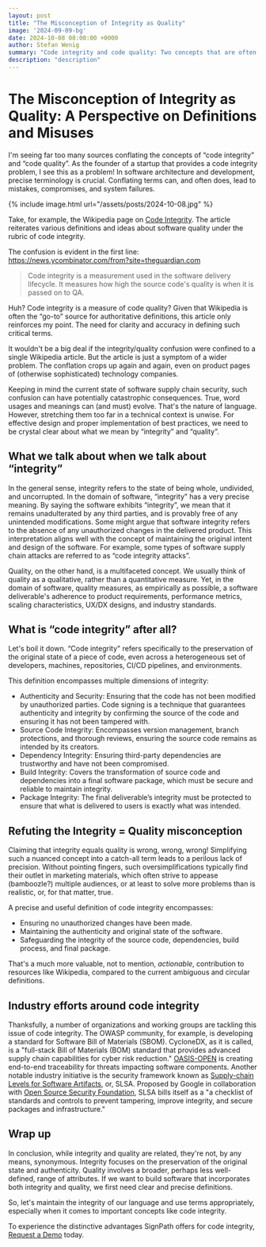 ```yaml
---
layout: post
title: "The Misconception of Integrity as Quality"
image: '2024-09-09-bg'
date: 2024-10-08 08:00:00 +0000
author: Stefan Wenig
summary: "Code integrity and code quality: Two concepts that are often used interchangeably. That's not only inaccurate, but also potentially harmful."
description: "description"
---
```



# The Misconception of Integrity as Quality: A Perspective on Definitions and Misuses


I'm seeing far too many sources conflating the concepts of “code integrity” and “code quality”. As the founder of a startup that provides a code integrity problem, I see this as a problem! In software architecture and development, precise terminology is crucial. Conflating terms can, and often does, lead to mistakes, compromises, and system failures.

{% include image.html url="/assets/posts/2024-10-08.jpg" %}

Take, for example, the Wikipedia page on [Code Integrity](https://en.wikipedia.org/wiki/Code_integrity). The article reiterates various definitions and ideas about software quality under the rubric of code integrity.

The confusion is evident in the first line:
https://news.ycombinator.com/from?site=theguardian.com
> Code integrity is a measurement used in the software delivery lifecycle. It measures how high the source code's quality is when it is passed on to QA.

Huh? Code integrity is a measure of code quality? Given that Wikipedia is often the “go-to” source for authoritative definitions, this article only reinforces my point. The need for clarity and accuracy in defining such critical terms.

It wouldn't be a big deal if the integrity/quality confusion were confined to a single Wikipedia article. But the article is just a symptom of a wider problem. The conflation crops up again and again, even on product pages of (otherwise sophisticated) technology companies.

Keeping in mind the current state of software supply chain security, such confusion can have potentially catastrophic consequences. True, word usages and meanings can (and must) evolve. That's the nature of language. However, stretching them too far in a technical context is unwise. For effective design and proper implementation of best practices, we need to be crystal clear about what we mean by “integrity” and “quality”.


## What we talk about when we talk about “integrity”

In the general sense, integrity refers to the state of being whole, undivided, and uncorrupted. In the domain of software, “integrity” has a very precise meaning. By saying the software exhibits “integrity”, we mean that it remains unadulterated by any third parties, and is provably free of any unintended modifications. Some might argue that software integrity refers to the absence of any unauthorized changes in the delivered product. This interpretation aligns well with the concept of maintaining the original intent and design of the software. For example, some types of software supply chain attacks are referred to as “code integrity attacks”. 

Quality, on the other hand, is a multifaceted concept. We usually think of quality as a qualitative, rather than a quantitative measure. Yet, in the domain of software, quality measures, as empirically as possible, a software deliverable's adherence to product requirements, performance metrics, scaling characteristics, UX/DX designs, and industry standards.

## What is “code integrity” after all?

Let's boil it down. “Code integrity" refers specifically to the preservation of the original state of a piece of code, even across a heterogeneous set of developers, machines, repositories, CI/CD pipelines, and environments. 

This definition encompasses multiple dimensions of integrity:

- Authenticity and Security: Ensuring that the code has not been modified by unauthorized parties. Code signing is a technique that guarantees authenticity and integrity by confirming the source of the code and ensuring it has not been tampered with.
- Source Code Integrity: Encompasses version management, branch protections, and thorough reviews, ensuring the source code remains as intended by its creators.
- Dependency Integrity: Ensuring third-party dependencies are trustworthy and have not been compromised.
- Build Integrity: Covers the transformation of source code and dependencies into a final software package, which must be secure and reliable to maintain integrity.
- Package Integrity: The final deliverable’s integrity must be protected to ensure that what is delivered to users is exactly what was intended.

## Refuting the Integrity = Quality misconception

Claiming that integrity equals quality is wrong, wrong, wrong! Simplifying such a nuanced concept into a catch-all term leads to a perilous lack of precision. Without pointing fingers, such oversimplifications typically find their outlet in marketing materials, which often strive to appease (bamboozle?) multiple audiences, or at least to solve more problems than is realistic, or, for that matter, true.

A precise and useful definition of code integrity encompasses:

- Ensuring no unauthorized changes have been made.
- Maintaining the authenticity and original state of the software.
- Safeguarding the integrity of the source code, dependencies, build process, and final package.

That's a much more valuable, not to mention, *actionable*, contribution to resources like Wikipedia, compared to the current ambiguous and circular definitions.

## Industry efforts around code integrity

Thanksfully, a number of organizations and working groups are tackling this issue of code integrity. The OWASP community, for example, is developing a standard for Software Bill of Materials (SBOM). CycloneDX, as it is called, is a "full-stack Bill of Materials (BOM) standard that provides advanced supply chain capabilities for cyber risk reduction." [OASIS-OPEN](https://www.oasis-open.org/standards/) is creating end-to-end traceability for threats impacting software components. Another notable industry initiative is the security framework known as [Supply-chain Levels for Software Artifacts](https://slsa.dev/), or, SLSA. Proposed by Google in collaboration with [Open Source Security Foundation](https://openssf.org/), SLSA bills itself as a "a checklist of standards and controls to prevent tampering, improve integrity, and secure packages and infrastructure."

## Wrap up	
In conclusion, while integrity and quality are related, they're not, by any means, synonymous. Integrity focuses on the preservation of the original state and authenticity. Quality involves a broader, perhaps less well-defined, range of attributes. If we want to build software that incorporates both integrity and quality, we first need clear and precise definitions. 

So, let's maintain the integrity of our language and use terms appropriately, especially when it comes to important concepts like code integrity.

To experience the distinctive advantages SignPath offers for code integrity, [Request a Demo](https://forms.gle/sAHSsxgASx2BYPzc9) today.
